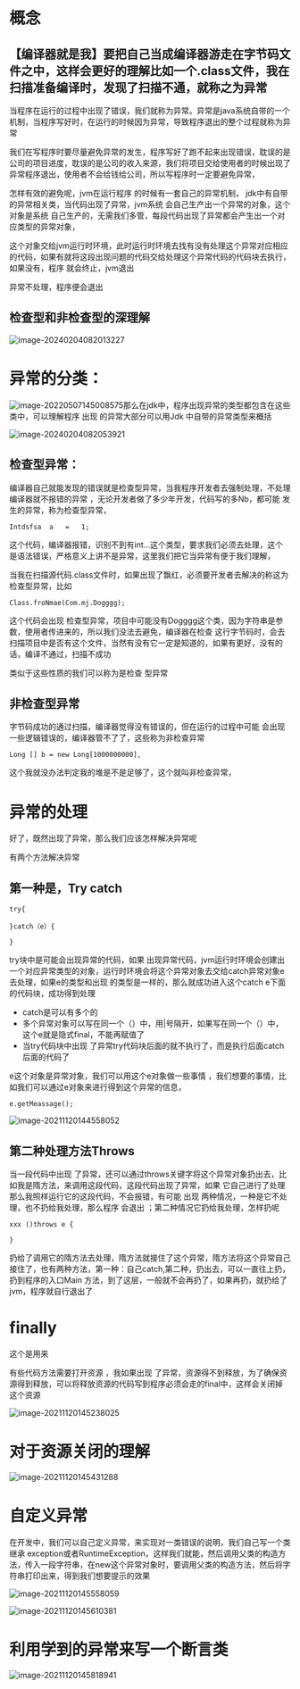 

# 概念

## 【编译器就是我】要把自己当成编译器游走在字节码文件之中，这样会更好的理解比如一个.class文件，我在扫描准备编译时，发现了扫描不通，就称之为异常





当程序在运行的过程中出现了错误，我们就称为异常。异常是java系统自带的一个机制，当程序写好时，在运行的时候因为异常，导致程序退出的整个过程就称为异常 

我们在写程序时要尽量避免异常的发生，程序写好了跑不起来出现错误，耽误的是公司的项目进度，耽误的是公司的收入来源，我们将项目交给使用者的时候出现了异常程序退出，使用者不会给钱给公司，所以写程序时一定要避免异常，

怎样有效的避免呢，jvm在运行程序 的时候有一套自己的异常机制， jdk中有自带的异常相关类，当代码出现了异常，jvm系统 会自己生产出一个异常的对象，这个对象是系统 自己生产的，无需我们多管，每段代码出现了异常都会产生出一个对应类型的异常对象，

这个对象交给jvm运行时环境，此时运行时环境去找有没有处理这个异常对应相应的代码，如果有就将这段出现问题的代码交给处理这个异常代码的代码块去执行，如果没有，程序 就会终止，jvm退出 

异常不处理，程序便会退出 

## 检查型和非检查型的深理解



![image-20240204082013227](https://raw.githubusercontent.com/Eat-garlic/picture/master/img/20240204082013.png)







# **异常的分类：**



![image-20220507145008575](https://raw.githubusercontent.com/jinkex55/picture/master/images20220507145008.png)那么在jdk中，程序出现异常的类型都包含在这些类中，可以理解程序 出现 的异常大部分可以用Jdk 中自带的异常类型来概括

![image-20240204082053921](https://raw.githubusercontent.com/Eat-garlic/picture/master/img/20240204082054.png)



## **检查型异常：**

​     编译器自己就能发现的错误就是检查型异常，当我程序开发者去强制处理，不处理编译器就不报错的异常 ，无论开发者做了多少年开发，代码写的多Nb，都可能 发生的异常，称为检查型异常，

```
Intdsfsa  a   =   1;
```



这个代码，编译器报错，识别不到有int...这个类型，要求我们必须去处理，这个是语法错误，严格意义上讲不是异常，这里我们把它当异常有便于我们理解，

当我在扫描源代码.class文件时，如果出现了飘红，必须要开发者去解决的称这为检查型异常，比如

```
Class.froNmae(Com.mj.Dogggg);

```

这个代码会出现 检查型异常，项目中可能没有Dogggg这个类，因为字符串是参数，使用者传进来的，所以我们没法去避免，编译器在检查 这行字节码时，会去扫描项目中是否有这个文件，当然有没有它一定是知道的，如果有更好，没有的话，编译不通过，扫描不成功

类似于这些性质的我们可以称为是检查 型异常

## **非检查型异常**

字节码成功的通过扫描，编译器觉得没有错误的，但在运行的过程中可能 会出现一些逻辑错误的，编译器管不了了，这些称为非检查异常 

```
Long [] b = new Long[1000000000],
```

这个我就没办法判定我的堆是不是足够了，这个就叫非检查异常，







# **异常的处理**	

好了，既然出现了异常，那么我们应该怎样解决异常呢

有两个方法解决异常

## **第一种是，Try catch**

```
try{
    
}catch（e）{
    
}
```

try块中是可能会出现异常的代码，如果 出现异常代码，jvm运行时环境会创建出一个对应异常类型的对象，运行时环境会将这个异常对象去交给catch异常对象e去处理，如果e的类型和出现 的类型是一样的，那么就成功进入这个catch e下面的代码块，成功得到处理

- catch是可以有多个的
- 多个异常对象可以写在同一个（）中，用|号隔开，如果写在同一个（）中，这个e就是隐式final，不能再赋值了
- 当try代码块中出现 了异常try代码块后面的就不执行了，而是执行后面catch后面的代码了

e这个对象是异常对象，我们可以用这个e对象做一些事情 ，我们想要的事情，比如我们可以通过e对象来进行得到这个异常的信息，

```
e.getMeassage();
```

![image-20211120144558052](https://raw.githubusercontent.com/Eat-garlic/picture/master/img/20240204082113.png)





## **第二种处理方法Throws**

当一段代码中出现 了异常，还可以通过throws关键字将这个异常对象扔出去，比如我是隋方法，来调用这段代码，这段代码出现了异常，如果 它自己进行了处理那么我照样运行它的这段代码，不会报错，有可能 出现 两种情况，一种是它不处理，也不扔给我处理，那么程序 会退出 ；第二种情况它扔给我处理，怎样扔呢

```
xxx ()throws e {
    
}
```

扔给了调用它的隋方法去处理，隋方法就接住了这个异常，隋方法将这个异常自己接住了，也有两种方法，第一种：自己catch,第二种，扔出去，可以一直往上扔，扔到程序的入口Main 方法，到了这层，一般就不会再扔了，如果再扔，就扔给了jvm，程序就自行退出了



# **finally**

这个是用来

有些代码方法需要打开资源 ，我如果出现 了异常，资源得不到释放，为了确保资源得到释放，可以将释放资源的代码写到程序必须会走的final中，这样会关闭掉这个资源 

![image-20211120145238025](https://raw.githubusercontent.com/Eat-garlic/picture/master/img/20240204082126.png)



# **对于资源关闭的理解** 

![image-20211120145431288](https://raw.githubusercontent.com/Eat-garlic/picture/master/img/20240204082139.png)







# **自定义异常**

在开发中，我们可以自己定义异常，来实现对一类错误的说明，我们自己写一个类继承 exception或者RuntimeException，这样我们就能，然后调用父类的构造方法，传入一段字符串，在new这个异常对象时，要调用父类的构造方法，然后将字符串打印出来，得到我们想要提示的效果

![image-20211120145558059](https://raw.githubusercontent.com/Eat-garlic/picture/master/img/20240204082323.png)

![image-20211120145610381](https://raw.githubusercontent.com/Eat-garlic/picture/master/img/20240204082501.png)









# 利用学到的异常来写一个断言类





![image-20211120145818941](https://raw.githubusercontent.com/Eat-garlic/picture/master/img/20240204083449.png)